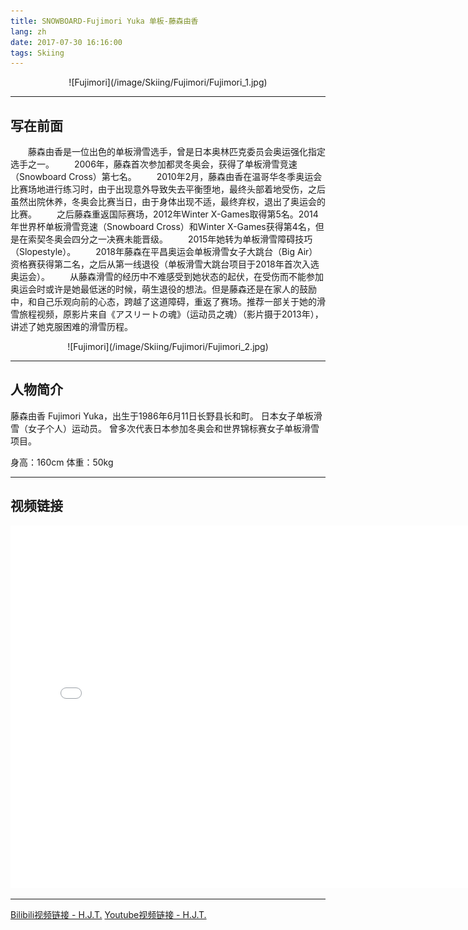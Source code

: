 ```yaml
---
title: SNOWBOARD-Fujimori Yuka 单板-藤森由香
lang: zh
date: 2017-07-30 16:16:00
tags: Skiing
---
```


<center>![Fujimori](/image/Skiing/Fujimori/Fujimori_1.jpg)</center> 

---------------------  

## 写在前面

&#8195;&#8195;藤森由香是一位出色的单板滑雪选手，曾是日本奥林匹克委员会奥运强化指定选手之一。
&#8195;&#8195;2006年，藤森首次参加都灵冬奥会，获得了单板滑雪竞速（Snowboard Cross）第七名。
&#8195;&#8195;2010年2月，藤森由香在温哥华冬季奥运会比赛场地进行练习时，由于出现意外导致失去平衡堕地，最终头部着地受伤，之后虽然出院休养，冬奥会比赛当日，由于身体出现不适，最终弃权，退出了奥运会的比赛。
&#8195;&#8195;之后藤森重返国际赛场，2012年Winter X-Games取得第5名。2014年世界杯单板滑雪竞速（Snowboard Cross）和Winter X-Games获得第4名，但是在索契冬奥会四分之一决赛未能晋级。
&#8195;&#8195;2015年她转为单板滑雪障碍技巧（Slopestyle）。
&#8195;&#8195;2018年藤森在平昌奥运会单板滑雪女子大跳台（Big Air）资格赛获得第二名，之后从第一线退役（单板滑雪大跳台项目于2018年首次入选奥运会）。
&#8195;&#8195;从藤森滑雪的经历中不难感受到她状态的起伏，在受伤而不能参加奥运会时或许是她最低迷的时候，萌生退役的想法。但是藤森还是在家人的鼓励中，和自己乐观向前的心态，跨越了这道障碍，重返了赛场。推荐一部关于她的滑雪旅程视频，原影片来自《アスリートの魂》（运动员之魂）（影片摄于2013年），讲述了她克服困难的滑雪历程。

<center>![Fujimori](/image/Skiing/Fujimori/Fujimori_2.jpg)</center>

---------------------  

## 人物简介  

藤森由香 Fujimori Yuka，出生于1986年6月11日长野县长和町。
日本女子单板滑雪（女子个人）运动员。
曾多次代表日本参加冬奥会和世界锦标赛女子单板滑雪项目。

身高：160cm
体重：50kg

---------------------  

## 视频链接 

<center><iframe src="//player.bilibili.com/player.html?aid=760582468&bvid=BV1Q64y1C7NH&cid=336841025&page=1" height="580" width="760" quality="high" scrolling="no" border="0" frameborder="no" framespacing="0" allowfullscreen="true"> </iframe></center>

---------------------  

[Bilibili视频链接 - H.J.T.](https://www.bilibili.com/video/BV1Q64y1C7NH "Title")
[Youtube视频链接 - H.J.T.](https://youtu.be/JckGnkqWnn4 "Title")
